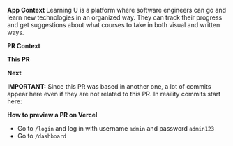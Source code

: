 **App Context**
Learning U is a platform where software engineers can go and learn new technologies in an organized way. They can track their progress and get suggestions about what courses to take in both visual and written ways.

**PR Context**


**This PR**


**Next**


**IMPORTANT:** Since this PR was based in another one, a lot of commits appear here even if they are not related to this PR. In reaility commits start here:

**How to preview a PR on Vercel**
- Go to `/login` and log in with username `admin` and password `admin123`
- Go to `/dashboard`

